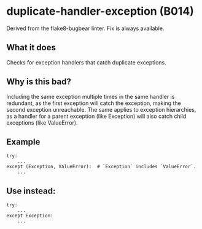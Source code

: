# duplicate-handler-exception (B014)
Derived from the flake8-bugbear linter.
Fix is always available.
## What it does
Checks for exception handlers that catch duplicate exceptions.
## Why is this bad?
Including the same exception multiple times in the same handler is redundant,
as the first exception will catch the exception, making the second exception
unreachable. The same applies to exception hierarchies, as a handler for a
parent exception (like Exception) will also catch child exceptions (like
ValueError).
## Example
```
try:
    ...
except (Exception, ValueError):  # `Exception` includes `ValueError`.
    ...
```
## Use instead:
```
try:
    ...
except Exception:
    ...
```